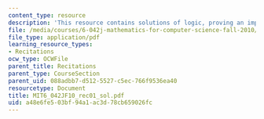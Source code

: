 ```yaml
---
content_type: resource
description: 'This resource contains solutions of logic, proving an implication. '
file: /media/courses/6-042j-mathematics-for-computer-science-fall-2010/a48e6fe503bf94a1ac3d78cb659026fc_MIT6_042JF10_rec01_sol.pdf
file_type: application/pdf
learning_resource_types:
- Recitations
ocw_type: OCWFile
parent_title: Recitations
parent_type: CourseSection
parent_uid: 088adbb7-d512-5527-c5ec-766f9536ea40
resourcetype: Document
title: MIT6_042JF10_rec01_sol.pdf
uid: a48e6fe5-03bf-94a1-ac3d-78cb659026fc
---
```

